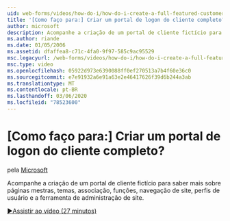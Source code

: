 ```yaml
---
uid: web-forms/videos/how-do-i/how-do-i-create-a-full-featured-customer-login-portal
title: '[Como faço para:] Criar um portal de logon do cliente completo? | Microsoft Docs'
author: microsoft
description: Acompanhe a criação de um portal de cliente fictício para saber mais sobre páginas mestras, temas, associação, funções, navegação de site, perfis de usuário e...
ms.author: riande
ms.date: 01/05/2006
ms.assetid: dfaffea8-c71c-4fa0-9f97-585c9ac95529
msc.legacyurl: /web-forms/videos/how-do-i/how-do-i-create-a-full-featured-customer-login-portal
msc.type: video
ms.openlocfilehash: 05922d973e6390088ff0ef270513a7b4f60e36c0
ms.sourcegitcommit: e7e91932a6e91a63e2e46417626f39d6b244a3ab
ms.translationtype: MT
ms.contentlocale: pt-BR
ms.lasthandoff: 03/06/2020
ms.locfileid: "78523600"
---
```

# <a name="how-do-i-create-a-full-featured-customer-login-portal"></a>[Como faço para:] Criar um portal de logon do cliente completo?

pela [Microsoft](https://github.com/microsoft)

Acompanhe a criação de um portal de cliente fictício para saber mais sobre páginas mestras, temas, associação, funções, navegação de site, perfis de usuário e a ferramenta de administração de site.

[&#9654;Assistir ao vídeo (27 minutos)](https://channel9.msdn.com/Blogs/ASP-NET-Site-Videos/how-do-i-create-a-full-featured-customer-login-portal)
